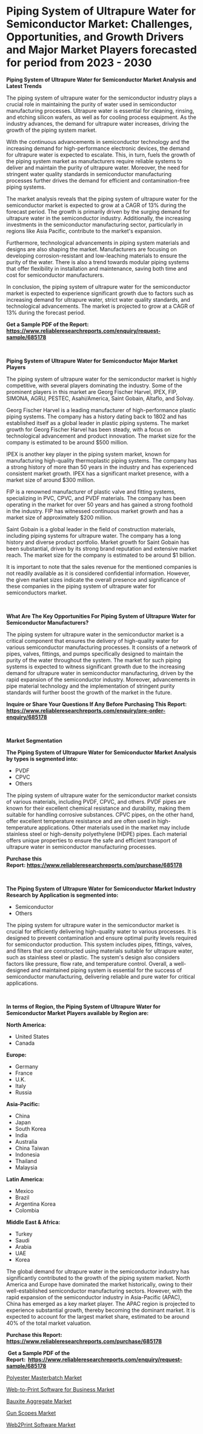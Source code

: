 <p><h1>Piping System of Ultrapure Water for Semiconductor Market: Challenges, Opportunities, and Growth Drivers and Major Market Players forecasted for period from 2023 - 2030</h1></p><p><strong>Piping System of Ultrapure Water for Semiconductor Market Analysis and Latest Trends</strong></p>
<p><p>The piping system of ultrapure water for the semiconductor industry plays a crucial role in maintaining the purity of water used in semiconductor manufacturing processes. Ultrapure water is essential for cleaning, rinsing, and etching silicon wafers, as well as for cooling process equipment. As the industry advances, the demand for ultrapure water increases, driving the growth of the piping system market.</p><p>With the continuous advancements in semiconductor technology and the increasing demand for high-performance electronic devices, the demand for ultrapure water is expected to escalate. This, in turn, fuels the growth of the piping system market as manufacturers require reliable systems to deliver and maintain the purity of ultrapure water. Moreover, the need for stringent water quality standards in semiconductor manufacturing processes further drives the demand for efficient and contamination-free piping systems.</p><p>The market analysis reveals that the piping system of ultrapure water for the semiconductor market is expected to grow at a CAGR of 13% during the forecast period. The growth is primarily driven by the surging demand for ultrapure water in the semiconductor industry. Additionally, the increasing investments in the semiconductor manufacturing sector, particularly in regions like Asia Pacific, contribute to the market's expansion.</p><p>Furthermore, technological advancements in piping system materials and designs are also shaping the market. Manufacturers are focusing on developing corrosion-resistant and low-leaching materials to ensure the purity of the water. There is also a trend towards modular piping systems that offer flexibility in installation and maintenance, saving both time and cost for semiconductor manufacturers.</p><p>In conclusion, the piping system of ultrapure water for the semiconductor market is expected to experience significant growth due to factors such as increasing demand for ultrapure water, strict water quality standards, and technological advancements. The market is projected to grow at a CAGR of 13% during the forecast period.</p></p>
<p><strong>Get a Sample PDF of the Report:&nbsp; <a href="https://www.reliableresearchreports.com/enquiry/request-sample/685178">https://www.reliableresearchreports.com/enquiry/request-sample/685178</a></strong></p>
<p>&nbsp;</p>
<p><strong>Piping System of Ultrapure Water for Semiconductor Major Market Players</strong></p>
<p><p>The piping system of ultrapure water for the semiconductor market is highly competitive, with several players dominating the industry. Some of the prominent players in this market are Georg Fischer Harvel, IPEX, FIP, SIMONA, AGRU, PESTEC, Asahi/America, Saint Gobain, Altaflo, and Solvay.</p><p>Georg Fischer Harvel is a leading manufacturer of high-performance plastic piping systems. The company has a history dating back to 1802 and has established itself as a global leader in plastic piping systems. The market growth for Georg Fischer Harvel has been steady, with a focus on technological advancement and product innovation. The market size for the company is estimated to be around $500 million.</p><p>IPEX is another key player in the piping system market, known for manufacturing high-quality thermoplastic piping systems. The company has a strong history of more than 50 years in the industry and has experienced consistent market growth. IPEX has a significant market presence, with a market size of around $300 million.</p><p>FIP is a renowned manufacturer of plastic valve and fitting systems, specializing in PVC, CPVC, and PVDF materials. The company has been operating in the market for over 50 years and has gained a strong foothold in the industry. FIP has witnessed continuous market growth and has a market size of approximately $200 million.</p><p>Saint Gobain is a global leader in the field of construction materials, including piping systems for ultrapure water. The company has a long history and diverse product portfolio. Market growth for Saint Gobain has been substantial, driven by its strong brand reputation and extensive market reach. The market size for the company is estimated to be around $1 billion.</p><p>It is important to note that the sales revenue for the mentioned companies is not readily available as it is considered confidential information. However, the given market sizes indicate the overall presence and significance of these companies in the piping system of ultrapure water for semiconductors market.</p></p>
<p>&nbsp;</p>
<p><strong>What Are The Key Opportunities For Piping System of Ultrapure Water for Semiconductor Manufacturers?</strong></p>
<p><p>The piping system for ultrapure water in the semiconductor market is a critical component that ensures the delivery of high-quality water for various semiconductor manufacturing processes. It consists of a network of pipes, valves, fittings, and pumps specifically designed to maintain the purity of the water throughout the system. The market for such piping systems is expected to witness significant growth due to the increasing demand for ultrapure water in semiconductor manufacturing, driven by the rapid expansion of the semiconductor industry. Moreover, advancements in pipe material technology and the implementation of stringent purity standards will further boost the growth of the market in the future.</p></p>
<p><strong>Inquire or Share Your Questions If Any Before Purchasing This Report: <a href="https://www.reliableresearchreports.com/enquiry/pre-order-enquiry/685178">https://www.reliableresearchreports.com/enquiry/pre-order-enquiry/685178</a></strong></p>
<p>&nbsp;</p>
<p><strong>Market Segmentation</strong></p>
<p><strong>The Piping System of Ultrapure Water for Semiconductor Market Analysis by types is segmented into:</strong></p>
<p><ul><li>PVDF</li><li>CPVC</li><li>Others</li></ul></p>
<p><p>The piping system of ultrapure water for the semiconductor market consists of various materials, including PVDF, CPVC, and others. PVDF pipes are known for their excellent chemical resistance and durability, making them suitable for handling corrosive substances. CPVC pipes, on the other hand, offer excellent temperature resistance and are often used in high-temperature applications. Other materials used in the market may include stainless steel or high-density polyethylene (HDPE) pipes. Each material offers unique properties to ensure the safe and efficient transport of ultrapure water in semiconductor manufacturing processes.</p></p>
<p><strong>Purchase this Report:&nbsp;<a href="https://www.reliableresearchreports.com/purchase/685178">https://www.reliableresearchreports.com/purchase/685178</a></strong></p>
<p>&nbsp;</p>
<p><strong>The Piping System of Ultrapure Water for Semiconductor Market Industry Research by Application is segmented into:</strong></p>
<p><ul><li>Semiconductor</li><li>Others</li></ul></p>
<p><p>The piping system for ultrapure water in the semiconductor market is crucial for efficiently delivering high-quality water to various processes. It is designed to prevent contamination and ensure optimal purity levels required for semiconductor production. This system includes pipes, fittings, valves, and filters that are constructed using materials suitable for ultrapure water, such as stainless steel or plastic. The system's design also considers factors like pressure, flow rate, and temperature control. Overall, a well-designed and maintained piping system is essential for the success of semiconductor manufacturing, delivering reliable and pure water for critical applications.</p></p>
<p>&nbsp;</p>
<p><strong>In terms of Region, the Piping System of Ultrapure Water for Semiconductor Market Players available by Region are:</strong></p>
<p>
    <p> <strong> North America: </strong>
        <ul>
            <li>United States</li>
            <li>Canada</li>
        </ul>
        </p> 
    <p> <strong> Europe: </strong>
        <ul>
            <li>Germany</li>
            <li>France</li>
            <li>U.K.</li>
            <li>Italy</li>
            <li>Russia</li>
        </ul>
        </p> 
    <p> <strong> Asia-Pacific: </strong>
        <ul>
            <li>China</li>
            <li>Japan</li>
            <li>South Korea</li>
            <li>India</li>
            <li>Australia</li>
            <li>China Taiwan</li>
            <li>Indonesia</li>
            <li>Thailand</li>
            <li>Malaysia</li>
        </ul>
        </p> 
    <p> <strong> Latin America: </strong>
        <ul>
            <li>Mexico</li>
            <li>Brazil</li>
            <li>Argentina Korea</li>
            <li>Colombia</li>
        </ul>
        </p> 
    <p> <strong> Middle East & Africa: </strong>
        <ul>
            <li>Turkey</li>
            <li>Saudi</li>
            <li>Arabia</li>
            <li>UAE</li>
            <li>Korea</li>
        </ul>
    </p>
    </p>
<p><p>The global demand for ultrapure water in the semiconductor industry has significantly contributed to the growth of the piping system market. North America and Europe have dominated the market historically, owing to their well-established semiconductor manufacturing sectors. However, with the rapid expansion of the semiconductor industry in Asia-Pacific (APAC), China has emerged as a key market player. The APAC region is projected to experience substantial growth, thereby becoming the dominant market. It is expected to account for the largest market share, estimated to be around 40% of the total market valuation.</p></p>
<p><strong>Purchase this Report: <a href="https://www.reliableresearchreports.com/purchase/685178">https://www.reliableresearchreports.com/purchase/685178</a></strong></p>
<p>&nbsp;<strong>Get a Sample PDF of the Report:&nbsp;&nbsp;<a href="https://www.reliableresearchreports.com/enquiry/request-sample/685178">https://www.reliableresearchreports.com/enquiry/request-sample/685178</a></strong></p>
<p><strong></strong></p>
<p><p><a href="https://medium.com/@joshuahintz2023/polyester-masterbatch-market-comprehensive-assessment-by-type-application-and-geography-5b0520703078">Polyester Masterbatch Market</a></p><p><a href="https://www.linkedin.com/pulse/decoding-web-to-print-software-business-market-deep-dive-63yfe/">Web-to-Print Software for Business Market</a></p><p><a href="https://medium.com/@chasegibson1901/bauxite-aggregate-market-the-key-to-successful-business-strategy-forecast-till-2030-0ca1578759ae">Bauxite Aggregate Market</a></p><p><a href="https://github.com/grishafomin4852/Market-Research-Report-List-1/blob/main/gun-scopes-market.md">Gun Scopes Market</a></p><p><a href="https://www.linkedin.com/pulse/web2print-software-market-size-share-amp-trends-analysis-report/">Web2Print Software Market</a></p></p>